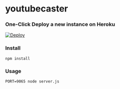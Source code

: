 # youtubecaster


### One-Click Deploy a new instance on Heroku
[![Deploy](https://www.herokucdn.com/deploy/button.png)](https://heroku.com/deploy?template=https://github.com/stefanocudini/youtubecaster//tree/master)

### Install

```
npm install
```

### Usage

```
PORT=9065 node server.js
```
